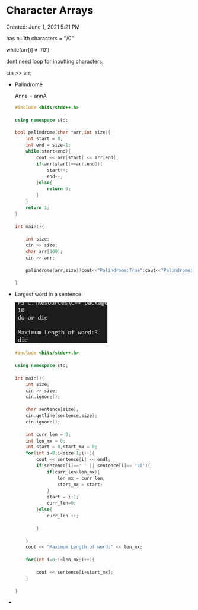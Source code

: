 # Character Arrays

Created: June 1, 2021 5:21 PM

has n+1th  characters = "/0"

while(arr[i] ≠ '/0')

dont need loop for inputting characters;

cin >> arr;

- Palindrome

    Anna = annA

    ```cpp
    #include <bits/stdc++.h>

    using namespace std;

    bool palindrome(char *arr,int size){
        int start = 0;
        int end = size-1;
        while(start<end){
            cout << arr[start] << arr[end];
            if(arr[start]==arr[end]){
                start++;
                end--;
            }else{
                return 0;
            }
        }
        return 1;
    }

    int main(){

        int size;
        cin >> size; 
        char arr[100];
        cin >> arr;

        palindrome(arr,size)?cout<<"Palindrome:True":cout<<"Palindrome:False";

    }
    ```

- Largest word in a sentence

    ![Character%20Arrays%20418cc72a2fe84072a5ec75d48c3603a8/Untitled.png](Character%20Arrays%20418cc72a2fe84072a5ec75d48c3603a8/Untitled.png)

    ```cpp
    #include <bits/stdc++.h>

    using namespace std;

    int main(){
        int size;
        cin >> size;
        cin.ignore();

        char sentence[size];
        cin.getline(sentence,size);
        cin.ignore();

        int curr_len = 0;
        int len_mx = 0;
        int start = 0,start_mx = 0;
        for(int i=0;i<size+1;i++){
            cout << sentence[i] << endl;
            if(sentence[i]==' ' || sentence[i]== '\0'){
                if(curr_len>len_mx){
                    len_mx = curr_len;
                    start_mx = start;
                }
                start = i+1;
                curr_len=0;
            }else{
                curr_len ++;
                
            }

        }
        cout << "Maximum Length of word:" << len_mx;
        
        for(int i=0;i<len_mx;i++){
        
            cout << sentence[i+start_mx];
        }

    }
    ```

-